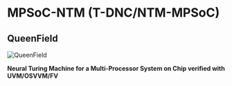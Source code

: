 # MPSoC-NTM (T-DNC/NTM-MPSoC)
## QueenField

![QueenField](../main/icon.jpg)

**Neural Turing Machine for a Multi-Processor System on Chip verified with UVM/OSVVM/FV**
